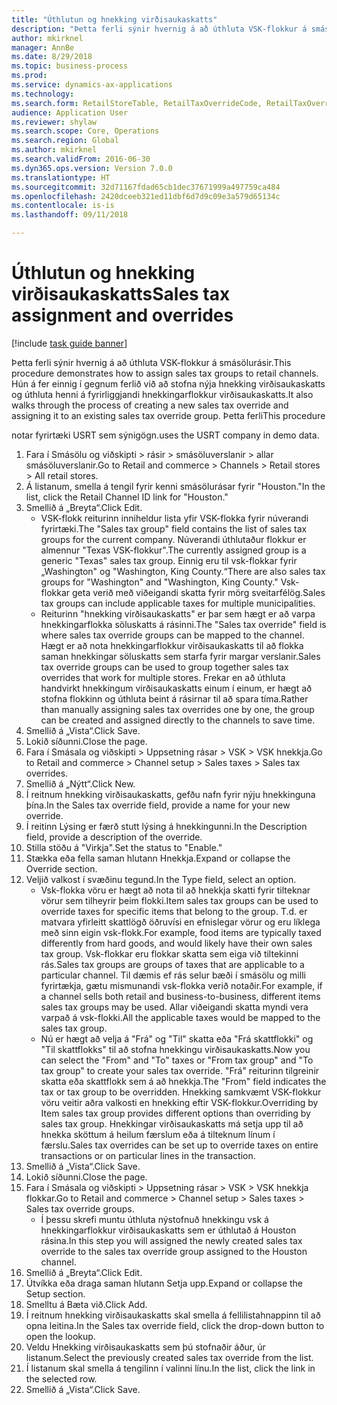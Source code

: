 ```yaml
--- 
title: "Úthlutun og hnekking virðisaukaskatts"
description: "Þetta ferli sýnir hvernig á að úthluta VSK-flokkur á smásölurásir."
author: mkirknel
manager: AnnBe
ms.date: 8/29/2018
ms.topic: business-process
ms.prod: 
ms.service: dynamics-ax-applications
ms.technology: 
ms.search.form: RetailStoreTable, RetailTaxOverrideCode, RetailTaxOverrideGroup
audience: Application User
ms.reviewer: shylaw
ms.search.scope: Core, Operations
ms.search.region: Global
ms.author: mkirknel
ms.search.validFrom: 2016-06-30
ms.dyn365.ops.version: Version 7.0.0
ms.translationtype: HT
ms.sourcegitcommit: 32d71167fdad65cb1dec37671999a497759ca484
ms.openlocfilehash: 2420dceeb321ed11dbf6d7d9c09e3a579d65134c
ms.contentlocale: is-is
ms.lasthandoff: 09/11/2018

---
```

# <a name="sales-tax-assignment-and-overrides"></a><span data-ttu-id="2b273-103">Úthlutun og hnekking virðisaukaskatts</span><span class="sxs-lookup"><span data-stu-id="2b273-103">Sales tax assignment and overrides</span></span>

[!include [task guide banner](../../includes/task-guide-banner.md)]

<span data-ttu-id="2b273-104">Þetta ferli sýnir hvernig á að úthluta VSK-flokkur á smásölurásir.</span><span class="sxs-lookup"><span data-stu-id="2b273-104">This procedure demonstrates how to assign sales tax groups to retail channels.</span></span> <span data-ttu-id="2b273-105">Hún á fer einnig í gegnum ferlið við að stofna nýja hnekking virðisaukaskatts og úthluta henni á fyrirliggjandi hnekkingarflokkur virðisaukaskatts.</span><span class="sxs-lookup"><span data-stu-id="2b273-105">It also walks through the process of creating a new sales tax override and assigning it to an existing sales tax override group.</span></span> <span data-ttu-id="2b273-106">Þetta ferli</span><span class="sxs-lookup"><span data-stu-id="2b273-106">This procedure</span></span>

<span data-ttu-id="2b273-107">notar fyrirtæki USRT sem sýnigögn.</span><span class="sxs-lookup"><span data-stu-id="2b273-107">uses the USRT company in demo data.</span></span>

1. <span data-ttu-id="2b273-108">Fara í Smásölu og viðskipti > rásir > smásöluverslanir > allar smásöluverslanir.</span><span class="sxs-lookup"><span data-stu-id="2b273-108">Go to Retail and commerce > Channels > Retail stores > All retail stores.</span></span>
2. <span data-ttu-id="2b273-109">Á listanum, smella á tengil fyrir kenni smásölurásar fyrir "Houston."</span><span class="sxs-lookup"><span data-stu-id="2b273-109">In the list, click the Retail Channel ID link for "Houston."</span></span>
3. <span data-ttu-id="2b273-110">Smellið á „Breyta“.</span><span class="sxs-lookup"><span data-stu-id="2b273-110">Click Edit.</span></span>
    * <span data-ttu-id="2b273-111">VSK-flokk reiturinn inniheldur lista yfir VSK-flokka fyrir núverandi fyrirtæki.</span><span class="sxs-lookup"><span data-stu-id="2b273-111">The "Sales tax group" field contains the list of sales tax groups for the current company.</span></span> <span data-ttu-id="2b273-112">Núverandi úthlutaður flokkur er almennur "Texas VSK-flokkur".</span><span class="sxs-lookup"><span data-stu-id="2b273-112">The currently assigned group is a generic "Texas" sales tax group.</span></span> <span data-ttu-id="2b273-113">Einnig eru til vsk-flokkar fyrir „Washington" og "Washington, King County.“</span><span class="sxs-lookup"><span data-stu-id="2b273-113">There are also sales tax groups for "Washington" and "Washington, King County."</span></span> <span data-ttu-id="2b273-114">Vsk-flokkar geta verið með viðeigandi skatta fyrir mörg sveitarfélög.</span><span class="sxs-lookup"><span data-stu-id="2b273-114">Sales tax groups can include applicable taxes for multiple municipalities.</span></span>  
    * <span data-ttu-id="2b273-115">Reiturinn "hnekking virðisaukaskatts" er þar sem hægt er að varpa hnekkingarflokka söluskatts á rásinni.</span><span class="sxs-lookup"><span data-stu-id="2b273-115">The "Sales tax override" field is where sales tax override groups can be mapped to the channel.</span></span> <span data-ttu-id="2b273-116">Hægt er að nota hnekkingarflokkur virðisaukaskatts til að flokka saman hnekkingar söluskatts sem starfa fyrir margar verslanir.</span><span class="sxs-lookup"><span data-stu-id="2b273-116">Sales tax override groups can be used to group together sales tax overrides that work for multiple stores.</span></span> <span data-ttu-id="2b273-117">Frekar en að úthluta handvirkt hnekkingum virðisaukaskatts einum í einum, er hægt að stofna flokkinn og úthluta beint á rásirnar til að spara tíma.</span><span class="sxs-lookup"><span data-stu-id="2b273-117">Rather than manually assigning sales tax overrides one by one, the group can be created and assigned directly to the channels to save time.</span></span>  
4. <span data-ttu-id="2b273-118">Smellið á „Vista“.</span><span class="sxs-lookup"><span data-stu-id="2b273-118">Click Save.</span></span>
5. <span data-ttu-id="2b273-119">Lokið síðunni.</span><span class="sxs-lookup"><span data-stu-id="2b273-119">Close the page.</span></span>
6. <span data-ttu-id="2b273-120">Fara í Smásala og viðskipti > Uppsetning rásar > VSK > VSK hnekkja.</span><span class="sxs-lookup"><span data-stu-id="2b273-120">Go to Retail and commerce > Channel setup > Sales taxes > Sales tax overrides.</span></span>
7. <span data-ttu-id="2b273-121">Smellið á „Nýtt“.</span><span class="sxs-lookup"><span data-stu-id="2b273-121">Click New.</span></span>
8. <span data-ttu-id="2b273-122">Í reitnum hnekking virðisaukaskatts, gefðu nafn fyrir nýju hnekkinguna þína.</span><span class="sxs-lookup"><span data-stu-id="2b273-122">In the Sales tax override field, provide a name for your new override.</span></span>
9. <span data-ttu-id="2b273-123">Í reitinn Lýsing er færð stutt lýsing á hnekkingunni.</span><span class="sxs-lookup"><span data-stu-id="2b273-123">In the Description field, provide a description of the override.</span></span>
10. <span data-ttu-id="2b273-124">Stilla stöðu á "Virkja".</span><span class="sxs-lookup"><span data-stu-id="2b273-124">Set the status to "Enable."</span></span>
11. <span data-ttu-id="2b273-125">Stækka eða fella saman hlutann Hnekkja.</span><span class="sxs-lookup"><span data-stu-id="2b273-125">Expand or collapse the Override section.</span></span>
12. <span data-ttu-id="2b273-126">Veljið valkost í svæðinu tegund.</span><span class="sxs-lookup"><span data-stu-id="2b273-126">In the Type field, select an option.</span></span>
    * <span data-ttu-id="2b273-127">Vsk-flokka vöru er hægt að nota til að hnekkja skatti fyrir tilteknar vörur sem tilheyrir þeim flokki.</span><span class="sxs-lookup"><span data-stu-id="2b273-127">Item sales tax groups can be used to override taxes for specific items that belong to the group.</span></span> <span data-ttu-id="2b273-128">T.d. er matvara yfirleitt skattlögð öðruvísi en efnislegar vörur og eru líklega með sinn eigin vsk-flokk.</span><span class="sxs-lookup"><span data-stu-id="2b273-128">For example, food items are typically taxed differently from hard goods, and would likely have their own sales tax group.</span></span>     <span data-ttu-id="2b273-129">Vsk-flokkar eru flokkar skatta sem eiga við tiltekinni rás.</span><span class="sxs-lookup"><span data-stu-id="2b273-129">Sales tax groups are groups of taxes that are applicable to a particular channel.</span></span> <span data-ttu-id="2b273-130">Til dæmis ef rás selur bæði í smásölu og milli fyrirtækja, gætu mismunandi vsk-flokka verið notaðir.</span><span class="sxs-lookup"><span data-stu-id="2b273-130">For example, if a channel sells both retail and business-to-business, different items sales tax groups may be used.</span></span> <span data-ttu-id="2b273-131">Allar viðeigandi skatta myndi vera varpað á vsk-flokki.</span><span class="sxs-lookup"><span data-stu-id="2b273-131">All the applicable taxes would be mapped to the sales tax group.</span></span>  
    * <span data-ttu-id="2b273-132">Nú er hægt að velja á "Frá" og "Til" skatta eða "Frá skattflokki" og "Til skattflokks" til að stofna hnekkingu virðisaukaskatts.</span><span class="sxs-lookup"><span data-stu-id="2b273-132">Now you can select the "From" and "To" taxes or "From tax group" and "To tax group" to create your sales tax override.</span></span>    <span data-ttu-id="2b273-133">"Frá" reiturinn tilgreinir skatta eða skattflokk sem á að hnekkja.</span><span class="sxs-lookup"><span data-stu-id="2b273-133">The "From" field indicates the tax or tax group to be overridden.</span></span> <span data-ttu-id="2b273-134">Hnekking samkvæmt VSK-flokkur vöru veitir aðra valkosti en hnekking eftir VSK-flokkur.</span><span class="sxs-lookup"><span data-stu-id="2b273-134">Overriding by Item sales tax group provides different options than overriding by sales tax group.</span></span>    <span data-ttu-id="2b273-135">Hnekkingar virðisaukaskatts má setja upp til að hnekka sköttum á heilum færslum eða á tilteknum línum í færslu.</span><span class="sxs-lookup"><span data-stu-id="2b273-135">Sales tax overrides can be set up to override taxes on entire transactions or on particular lines in the transaction.</span></span>  
13. <span data-ttu-id="2b273-136">Smellið á „Vista“.</span><span class="sxs-lookup"><span data-stu-id="2b273-136">Click Save.</span></span>
14. <span data-ttu-id="2b273-137">Lokið síðunni.</span><span class="sxs-lookup"><span data-stu-id="2b273-137">Close the page.</span></span>
15. <span data-ttu-id="2b273-138">Fara í Smásala og viðskipti > Uppsetning rásar > VSK > VSK hnekkja flokkar.</span><span class="sxs-lookup"><span data-stu-id="2b273-138">Go to Retail and commerce > Channel setup > Sales taxes > Sales tax override groups.</span></span>
    * <span data-ttu-id="2b273-139">Í þessu skrefi muntu úthluta nýstofnuð hnekkingu vsk á hnekkingarflokkur virðisaukaskatts sem er úthlutað á Houston rásina.</span><span class="sxs-lookup"><span data-stu-id="2b273-139">In this step you will assigned the newly created sales tax override to the sales tax override group assigned to the Houston channel.</span></span>  
16. <span data-ttu-id="2b273-140">Smellið á „Breyta“.</span><span class="sxs-lookup"><span data-stu-id="2b273-140">Click Edit.</span></span>
17. <span data-ttu-id="2b273-141">Útvíkka eða draga saman hlutann Setja upp.</span><span class="sxs-lookup"><span data-stu-id="2b273-141">Expand or collapse the Setup section.</span></span>
18. <span data-ttu-id="2b273-142">Smelltu á Bæta við.</span><span class="sxs-lookup"><span data-stu-id="2b273-142">Click Add.</span></span>
19. <span data-ttu-id="2b273-143">Í reitnum hnekking virðisaukaskatts skal smella á fellilistahnappinn til að opna leitina.</span><span class="sxs-lookup"><span data-stu-id="2b273-143">In the Sales tax override field, click the drop-down button to open the lookup.</span></span>
20. <span data-ttu-id="2b273-144">Veldu Hnekking virðisaukaskatts sem þú stofnaðir áður, úr listanum.</span><span class="sxs-lookup"><span data-stu-id="2b273-144">Select the previously created sales tax override from the list.</span></span>
21. <span data-ttu-id="2b273-145">Í listanum skal smella á tengilinn í valinni línu.</span><span class="sxs-lookup"><span data-stu-id="2b273-145">In the list, click the link in the selected row.</span></span>
22. <span data-ttu-id="2b273-146">Smellið á „Vista“.</span><span class="sxs-lookup"><span data-stu-id="2b273-146">Click Save.</span></span>


